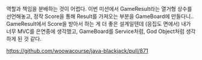 역할과 책임을 분배하는 것이 어렵다.
이번 미션에서 GameResult라는 열거형 상수를 선언해놓고, 정작 Score을 통해 Result를 가져오는 부분을 GameBoard에 만들다니.. GameResult에서 Score을 받아서 하는 게 더 좋은 설계일텐데 (응집도 면에서) 
내가 너무 MVC를 은연중에 생각했고, GameBoard를 Service처럼, God Object처럼 생각하게 된 것 같다.


https://github.com/woowacourse/java-blackjack/pull/871